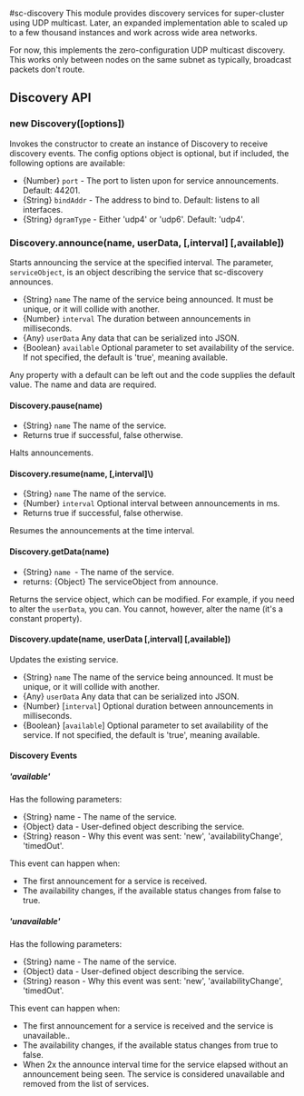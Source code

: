 #sc-discovery
This module provides discovery services for super-cluster using UDP multicast.
Later, an expanded implementation able to scaled up to a few thousand instances
and work across wide area networks.

For now, this implements the zero-configuration UDP multicast discovery. This
works only between nodes on the same subnet as typically, broadcast packets
don't route.

## Discovery API

### new Discovery([options])

Invokes the constructor to create an instance of Discovery to receive discovery
events.  The config options object is optional, but if included, the following
options are available:

* {Number} `port` - The port to listen upon for service announcements. Default:
  44201.
* {String} `bindAddr` - The address to bind to. Default: listens to all
  interfaces.
* {String} `dgramType` - Either 'udp4' or 'udp6'. Default: 'udp4'.

### Discovery.announce\(name, userData, \[,interval\] \[,available\]\)
Starts announcing the service at the specified interval. The parameter,
`serviceObject`, is an object describing the service that sc-discovery
announces.

* {String} `name` The name of the service being announced. It must be unique, or it will
  collide with another.
* {Number} `interval` The duration between announcements in milliseconds.
* {Any} `userData` Any data that can be serialized into JSON.
* {Boolean} `available` Optional parameter to set availability of the service. If not
  specified, the default is 'true', meaning available.

Any property with a default can be left out and the code supplies the default
value. The name and data are required.

#### Discovery.pause\(name\)
- {String} `name` The name of the service.
- Returns true if successful, false otherwise.

Halts announcements.

#### Discovery.resume\(name, \[,interval\]\\)
- {String} `name` The name of the service.
- {Number} `interval` Optional interval between announcements in ms.
- Returns true if successful, false otherwise.

Resumes the announcements at the time interval.

#### Discovery.getData\(name\)
- {String} `name `- The name of the service.
- returns: {Object} The serviceObject from announce.

Returns the service object, which can be modified. For example, if you need to
alter the `userData`, you can. You cannot, however, alter the name (it's a
constant property).

#### Discovery.update\(name, userData \[,interval\] \[,available\]\)
Updates the existing service.

* {String} `name` The name of the service being announced. It must be unique, or it will
  collide with another.
* {Any} `userData` Any data that can be serialized into JSON.
* {Number} [`interval`] Optional duration between announcements in milliseconds.
* {Boolean} [`available`] Optional parameter to set availability of the service. If not
  specified, the default is 'true', meaning available.

#### Discovery Events

##### 'available'
Has the following parameters:

- {String} name - The name of the service.
- {Object} data - User-defined object describing the service.
- {String} reason - Why this event was sent: 'new', 'availabilityChange',
  'timedOut'.

This event can happen when:

- The first announcement for a service is received.
- The availability changes, if the available status changes from false to true.

##### 'unavailable'
Has the following parameters:

- {String} name - The name of the service.
- {Object} data - User-defined object describing the service.
- {String} reason - Why this event was sent: 'new', 'availabilityChange',
  'timedOut'.

This event can happen when:

- The first announcement for a service is received and the service is
  unavailable..
- The availability changes, if the available status changes from true to false.
- When 2x the announce interval time for the service elapsed without an
  announcement being seen. The service is considered unavailable and removed
  from the list of services.

